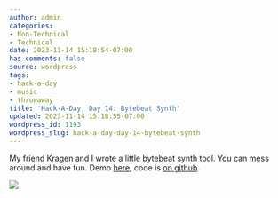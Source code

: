 ```yaml
---
author: admin
categories:
- Non-Technical
- Technical
date: 2023-11-14 15:18:54-07:00
has-comments: false
source: wordpress
tags:
- hack-a-day
- music
- throwaway
title: 'Hack-A-Day, Day 14: Bytebeat Synth'
updated: 2023-11-14 15:18:55-07:00
wordpress_id: 1193
wordpress_slug: hack-a-day-day-14-bytebeat-synth
---
```

My friend Kragen and I wrote a little bytebeat synth tool. You can mess around and have fun. Demo [here](https://za3k.github.io/ha3k-14-synth/), code is [on github](https://github.com/za3k/ha3k-14-synth).

[![](/wp-content/uploads/2023/11/screenshot-4.png)](https://za3k.github.io/ha3k-14-synth/)
